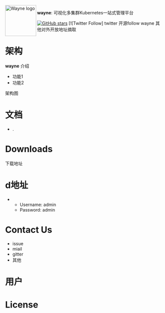 <img src="https://github.com/wengangJi/My-documents/blob/master/%E5%88%86%E5%B8%83%E5%BC%8F%E6%95%B0%E6%8D%AE%E5%BA%93%E7%9B%B8%E5%85%B3/icon.png" alt="Wayne logo" height="100px" weight="300px" align="left" />

**wayne**: 可视化多集群Kubernetes一站式管理平台

[![GitHub stars](https://github.com/wengangJi/My-documents/stargazers)](https://github.com/wengangJi/My-documents)
[![Twitter Follow] twitter 开源follow
wayne 其他对外开放地址摘取



# 架构
**wayne**  介绍

- 功能1
- 功能2



架构图




# 文档
- . 





# Downloads
下载地址


# d地址
- 
  - Username: admin
  - Password: admin


# Contact Us
*  issue
* miail
* gitter
* 其他

# 用户


# License


